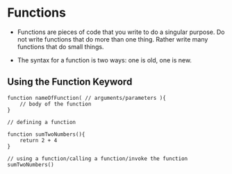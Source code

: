 # Functions

- Functions are pieces of code that you write to do a singular purpose. Do not write functions that do more than one thing. Rather write many functions that do small things.

- The syntax for a function is two ways: one is old, one is new.

## Using the Function Keyword

```
function nameOfFunction( // arguments/parameters ){
    // body of the function
}

// defining a function

function sumTwoNumbers(){
    return 2 + 4
}

// using a function/calling a function/invoke the function
sumTwoNumbers()
```
